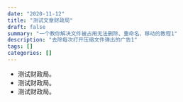 ```yaml
---
date: "2020-11-12"
title: "测试文章财政局"
draft: false
summary: "一个教你解决文件被占用无法删除、重命名、移动的教程1"
description: "去除每次打开压缩文件弹出的广告1"
tags: []
categories: []
---
```

- 测试财政局。
- 测试财政局。
- 测试财政局。